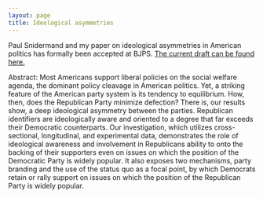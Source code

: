 ```yaml
---
layout: page
title: Ideological asymmetries
---
```


Paul Snidermand and my paper on ideological asymmetries in American politics has formally been accepted at BJPS. [The current draft can be found here.](https://dl.dropboxusercontent.com/u/42416194/workingpapers/ideo_asym.pdf)

Abstract:
Most Americans support liberal policies on the social welfare agenda, the dominant policy cleavage in American politics. Yet, a striking feature of the American party system is its tendency to equilibrium. How, then, does the Republican Party minimize defection? There is, our results show, a deep ideological asymmetry between the parties. Republican identifiers are ideologically aware and oriented to a degree that far exceeds their Democratic counterparts. Our investigation, which utilizes cross-sectional, longitudinal, and experimental data, demonstrates the role of ideological awareness and involvement in Republicans ability to onto the backing of their supporters even on issues on which the position of the Democratic Party is widely popular.  It also exposes two mechanisms, party branding and the use of the status quo as a focal point, by which Democrats retain or rally support on issues on which the position of the Republican Party is widely popular.  